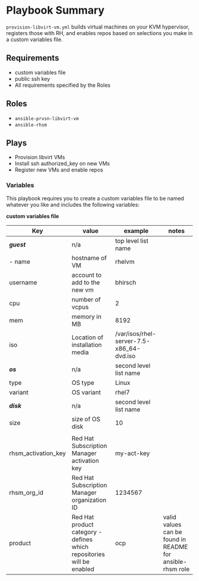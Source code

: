 # Playbook Summary
`provision-libvirt-vm.yml` builds virtual machines on your KVM hypervisor, registers those with RH, and enables repos based on selections you make in a custom variables file.

## Requirements
* custom variables file
* public ssh key
* All requirements specified by the Roles

## Roles
* `ansible-prvsn-libvirt-vm`
* `ansible-rhsm`

## Plays
* Provision libvirt VMs
* Install ssh authorized_key on new VMs
* Register new VMs and enable repos

### Variables
This playbook requires you to create a custom variables file to be named whatever you like and includes the following variables:

**custom variables file**

| Key | value | example | notes|
|-----|-------|---------|-------|
|**_guest_**|n/a    |top level list name||
|- name |hostname of VM| rhelvm||
|username|account to add to the new vm|bhirsch||
|cpu|number of vcpus| 2||
|mem|memory in MB|8192||
|iso|Location of installation media|/var/isos/rhel-server-7.5-x86_64-dvd.iso||
|**_os_**|n/a|second level list name||
|type|OS type|Linux||
|variant|OS variant|rhel7||
|**_disk_**|n/a|second level list name||
|size|size of OS disk|10||
|||||
|rhsm_activation_key| Red Hat Subscription Manager activation key |my-act-key||
|rhsm_org_id|Red Hat Subscription Manager organization ID|1234567||
|product|Red Hat product category - defines which repositories will be enabled| ocp|valid values can be found in README for ansible-rhsm role|
